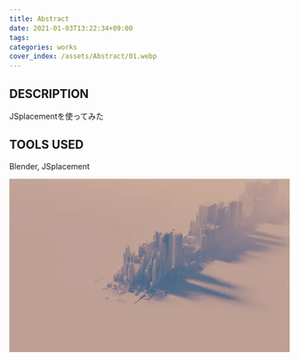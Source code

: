 ```yaml
---
title: Abstract
date: 2021-01-03T13:22:34+09:00
tags:
categories: works
cover_index: /assets/Abstract/01.webp
---
```


## DESCRIPTION
JSplacementを使ってみた  

## TOOLS USED
Blender, JSplacement

![](/assets/Abstract/01.webp)